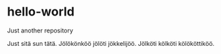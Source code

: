# hello-world
Just another repository

Just sitä sun tätä. Jölökönköö jölöti jökkelijöö. Jölköti kölköti kölököttiköö.
